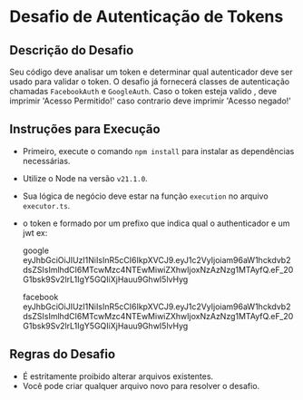 # Desafio de Autenticação de Tokens

## Descrição do Desafio

Seu código deve analisar um token e determinar qual autenticador deve ser usado para validar o token. O desafio já fornecerá classes de autenticação chamadas `FacebookAuth` e `GoogleAuth`.
Caso o token esteja valido , deve imprimir 'Acesso Permitido!' caso contrario deve imprimir 'Acesso negado!'

## Instruções para Execução

- Primeiro, execute o comando `npm install` para instalar as dependências necessárias.
- Utilize o Node na versão `v21.1.0`.
- Sua lógica de negócio deve estar na função `execution` no arquivo `executor.ts`.
- o token e formado por um prefixo que indica qual o authenticador e um jwt
  ex:

  google eyJhbGciOiJIUzI1NiIsInR5cCI6IkpXVCJ9.eyJ1c2VyIjoiam96aW1hckdvb2dsZSIsImlhdCI6MTcwMzc4NTEwMiwiZXhwIjoxNzAzNzg1MTAyfQ.eF_20G1bsk9Sv2lrL1IgY5GQIiXjHauu9GhwI5lvHyg

  facebook eyJhbGciOiJIUzI1NiIsInR5cCI6IkpXVCJ9.eyJ1c2VyIjoiam96aW1hckdvb2dsZSIsImlhdCI6MTcwMzc4NTEwMiwiZXhwIjoxNzAzNzg1MTAyfQ.eF_20G1bsk9Sv2lrL1IgY5GQIiXjHauu9GhwI5lvHyg

## Regras do Desafio

- É estritamente proibido alterar arquivos existentes.
- Você pode criar qualquer arquivo novo para resolver o desafio.

